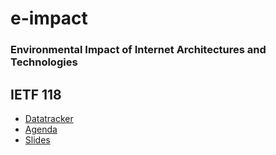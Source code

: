 # e-impact
### Environmental Impact of Internet Architectures and Technologies

## IETF 118
* [Datatracker](https://datatracker.ietf.org/meeting/118/materials/#iab)
* [Agenda](Agenda.md)
* [Slides](materials/README.md)

